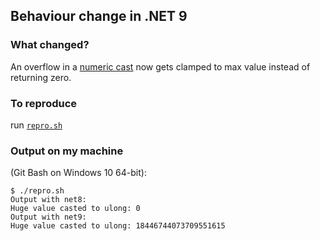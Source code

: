 ## Behaviour change in .NET 9

### What changed?
An overflow in a [numeric cast](Program.cs) now gets clamped to max value instead of returning zero.

### To reproduce
run [`repro.sh`](repro.sh)

### Output on my machine
(Git Bash on Windows 10 64-bit):
```
$ ./repro.sh
Output with net8:
Huge value casted to ulong: 0
Output with net9:
Huge value casted to ulong: 18446744073709551615
```
